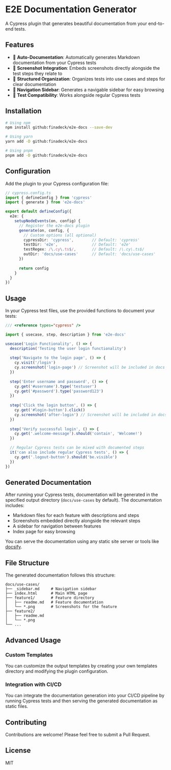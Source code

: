 # E2E Documentation Generator

A Cypress plugin that generates beautiful documentation from your end-to-end tests.

## Features

- 📝 **Auto-Documentation**: Automatically generates Markdown documentation from your Cypress tests
- 📸 **Screenshot Integration**: Embeds screenshots directly alongside the test steps they relate to
- 🧩 **Structured Organization**: Organizes tests into use cases and steps for clear documentation
- 🌲 **Navigation Sidebar**: Generates a navigable sidebar for easy browsing
- 🧪 **Test Compatibility**: Works alongside regular Cypress tests

## Installation

```bash
# Using npm
npm install github:finadeck/e2e-docs --save-dev

# Using yarn
yarn add -D github:finadeck/e2e-docs

# Using pnpm
pnpm add -D github:finadeck/e2e-docs
```

## Configuration

Add the plugin to your Cypress configuration file:

```typescript
// cypress.config.ts
import { defineConfig } from 'cypress'
import { generate } from 'e2e-docs'

export default defineConfig({
  e2e: {
    setupNodeEvents(on, config) {
      // Register the e2e-docs plugin
      generate(on, config, {
        // Custom options (all optional)
        cypressDir: 'cypress',        // Default: 'cypress'
        testDir: 'e2e',               // Default: 'e2e'
        testRegex: /\.cy\.ts$/,       // Default: /\.cy\.ts$/
        outDir: 'docs/use-cases'      // Default: 'docs/use-cases'
      })
      
      return config
    }
  }
})
```

## Usage

In your Cypress test files, use the provided functions to document your tests:

```typescript
/// <reference types="cypress" />

import { usecase, step, description } from 'e2e-docs'

usecase('Login Functionality', () => {
  description('Testing the user login functionality')
  
  step('Navigate to the login page', () => {
    cy.visit('/login')
    cy.screenshot('login-page') // Screenshot will be included in docs
  })
  
  step('Enter username and password', () => {
    cy.get('#username').type('testuser')
    cy.get('#password').type('password123')
  })
  
  step('Click the login button', () => {
    cy.get('#login-button').click()
    cy.screenshot('after-login') // Screenshot will be included in docs
  })
  
  step('Verify successful login', () => {
    cy.get('.welcome-message').should('contain', 'Welcome!')
  })

  // Regular Cypress tests can be mixed with documented steps
  it('can also include regular Cypress tests', () => {
    cy.get('.logout-button').should('be.visible')
  })
})
```

## Generated Documentation

After running your Cypress tests, documentation will be generated in the specified output directory (`docs/use-cases` by default). The documentation includes:

- Markdown files for each feature with descriptions and steps
- Screenshots embedded directly alongside the relevant steps
- A sidebar for navigation between features
- Index page for easy browsing

You can serve the documentation using any static site server or tools like [docsify](https://docsify.js.org/).

## File Structure

The generated documentation follows this structure:

```
docs/use-cases/
├── _sidebar.md     # Navigation sidebar
├── index.html      # Main HTML page
├── feature1/       # Feature directory
│   ├── readme.md   # Feature documentation
│   └── *.png       # Screenshots for the feature
├── feature2/
│   ├── readme.md
│   └── *.png
└── ...
```

## Advanced Usage

### Custom Templates

You can customize the output templates by creating your own templates directory and modifying the plugin configuration.

### Integration with CI/CD

You can integrate the documentation generation into your CI/CD pipeline by running Cypress tests and then serving the generated documentation as static files.

## Contributing

Contributions are welcome! Please feel free to submit a Pull Request.

## License

MIT